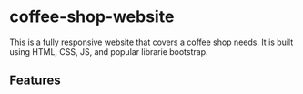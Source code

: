 # coffee-shop-website
This is a fully responsive website that covers a coffee shop needs.  It is built using HTML, CSS, JS, and popular librarie bootstrap.

## Features
